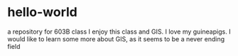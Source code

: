 # hello-world
a repository for 603B class
I enjoy this class and GIS.
I love my guineapigs.
I would like to learn some more about GIS, as it seems to be a never ending field

